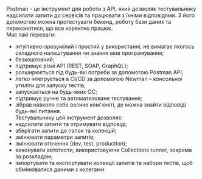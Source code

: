 Postman - це інструмент для роботи з API, який дозволяє тестувальнику надсилати запити до сервісів та працювати з їхніми відповідями. З його допомогою можна протестувати бекенд, роботу бази даних та переконатися, що все коректно працює.
<br> Має такі переваги:
- інтуїтивно-зрозумілий і простий у використанні, не вимагає якогось складного налаштування чи знання мов програмування;
- безкоштовний;
- підтримує різні API (REST, SOAP, GraphQL);
- розширюється під будь-які потреби за допомогою Postman API;
- легко інтегрується в CI/CD за допомогою Newman – консольної утиліти для запуску тестів;
- запускається на будь-яких ОС;
- підтримує ручне та автоматизоване тестування;
- зібрав навколо себе велике ком'юніті, де можна знайти відповіді будь-які питання.
<br> Тестувальнику цей інструмент дозволяє:
- надсилати запити та отримувати відповіді;
- зберігати запити до папок та колекцій;
- змінювати параметри запитів;
- змінювати оточення (dev, test, production);
- виконувати автотести, використовуючи Collections runner, зокрема за розкладом;
- імпортувати та експортувати колекції запитів та набори тестів, щоб обмінюватися даними з колегами.
